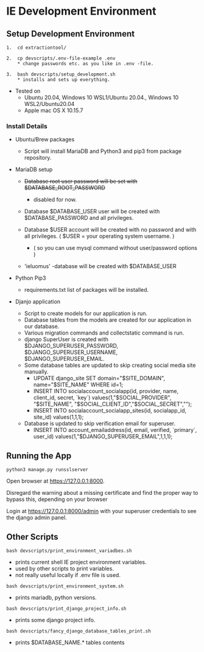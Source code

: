 
# IE Development Environment  


## Setup Development Environment

```
1.  cd extractiontool/

2.  cp devscripts/.env-file-example .env  
    * change passwords etc. as you like in .env -file.  

3.  bash devscripts/setup_development.sh  
    * installs and sets up everything.
```

* Tested on
    * Ubuntu 20.04, Windows 10 WSL1/Ubuntu 20.04., Windows 10 WSL2/Ubuntu20.04
    * Apple mac OS X 10.15.7

### Install Details

* Ubuntu/Brew packages
    * Script will install MariaDB and Python3 and pip3 from package repository.

* MariaDB setup
    * ~~Database root user password will be set with $DATABASE_ROOT_PASSWORD~~  
        * disabled for now.

    * Database $DATABASE_USER user will be created with $DATABASE_PASSWORD and all privileges.

    * Database $USER account will be created with no password and with all privileges. ( $USER = your operating system username. )

        * ( so you can use mysql command without user/password options )

    * 'ieluomus' -database will be created with $DATABASE_USER

* Python Pip3
    * requirements.txt list of packages will be installed.  

* Djanjo application
    * Script to create models for our application is run.
    * Database tables from the models are created for our application in our database.
    * Various migration commands and collectstatic command is run.
    * django SuperUser is created with $DJANGO_SUPERUSER_PASSWORD, $DJANGO_SUPERUSER_USERNAME, $DJANGO_SUPERUSER_EMAIL.
    * Some database tables are updated to skip creating social media site manually.
        * UPDATE django_site SET domain="$SITE_DOMAIN", name="$SITE_NAME" WHERE id=1;
        * INSERT INTO socialaccount_socialapp(id, provider, name, client_id, secret, \`key\`) values(1,"$SOCIAL_PROVIDER", "$SITE_NAME", "$SOCIAL_CLIENT_ID","$SOCIAL_SECRET","");  
        * INSERT INTO socialaccount_socialapp_sites(id, socialapp_id, site_id) values(1,1,1);
    * Database is updated to skip verification email for superuser.
        * INSERT INTO account_emailaddress(id, email, verified, \`primary\`, user_id) values(1,"$DJANGO_SUPERUSER_EMAIL",1,1,1);

## Running the App

```
python3 manage.py runsslserver
```

Open browser at https://127.0.0.1:8000.

Disregard the warning about a missing certificate and find the proper way to bypass this,
depending on your browser

Login at https://127.0.0.1:8000/admin with your superuser credentials to see the django admin panel.

## Other Scripts
```
bash devscripts/print_environment_variadbes.sh
```
* prints current shell IE project environment variables.
* used by other scripts to print variables.
* not really useful locally if .env file is used.

```
bash devscripts/print_environment_system.sh
```
* prints mariadb, python versions.

```
bash devscripts/print_django_project_info.sh
```
* prints some django project info.
    
```
bash devscripts/fancy_django_database_tables_print.sh
```
* prints $DATABASE_NAME.* tables contents  


